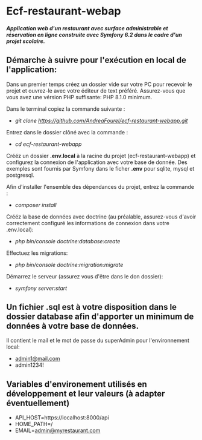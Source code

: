 # Ecf-restaurant-webap


##### Application web d'un restaurant avec surface administrable et réservation en ligne construite avec Symfony 6.2 dans le cadre d'un projet scolaire.

## Démarche à suivre pour l'exécution en local de l'application:

Dans un premier temps créez un dossier vide sur votre PC pour recevoir le projet et ouvrez-le avec votre éditeur de text préféré.
Assurez-vous que vous avez une vérsion PHP suffisante: PHP 8.1.0 minimum.

Dans le terminal copiez la commande suivante :

- _git clone https://github.com/AndreaFourel/ecf-restaurant-webapp.git_

Entrez dans le dossier clôné avec la commande :

- _cd ecf-restaurant-webapp_

Crééz un dossier **.env.local** à la racine du projet (ecf-restaurant-webapp) et configurez la connexion de l'application avec votre base de donnée. 
Des exemples sont fournis par Symfony dans le ficher **.env** pour sqlite, mysql et postgresql.

Afin d'installer l'ensemble des dépendances du projet, entrez la commande :

- _composer install_

Crééz la base de données avec doctrine (au préalable, assurez-vous d'avoir correctement configuré les informations de connexion dans votre .env.local):

- _php bin/console doctrine:database:create_

Effectuez les migrations:

- _php bin/console doctrine:migration:migrate_

Démarrez le serveur (assurez vous d'être dans le don dossier):

- _symfony server:start_
## Un fichier .sql est à votre disposition dans le dossier database afin d'apporter un minimum de données à votre base de données. 
Il contient le mail et le mot de passe du superAdmin pour l'environnement local:
- admin1@mail.com
- admin1234!

## Variables d'environement utilisés en développement et leur valeurs (à adapter éventuellement)

- API_HOST=https://localhost:8000/api
- HOME_PATH=/
- EMAIL=admin@myrestaurant.com
